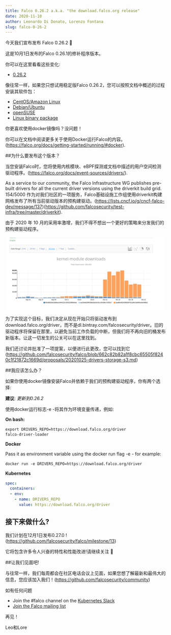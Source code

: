 ```yaml
---
title: Falco 0.26.2 a.k.a. "the download.falco.org release"
date: 2020-11-10
author: Leonardo Di Donato, Lorenzo Fontana
slug: falco-0-26-2
---
```


今天我们宣布发布 Falco 0.26.2 🥳

这是10月1日发布的Falco 0.26.1的修补程序版本。

你可以在这里看看这些变化:

- [0.26.2](https://github.com/falcosecurity/falco/releases/tag/0.26.2)

像往常一样，如果您只想试用稳定版Falco 0.26.2，您可以按照文档中概述的过程安装其软件包：

- [CentOS/Amazon Linux](https://falco.org/docs/getting-started/installation/#centos-rhel)
- [Debian/Ubuntu](https://falco.org/docs/getting-started/installation/#debian)
- [openSUSE](https://falco.org/docs/getting-started/installation/#suse)
- [Linux binary package](https://falco.org/docs/getting-started/installation/#linux-binary)

你更喜欢使用docker镜像吗？没问题！

你可以在文档中阅读更多关于使用Docker运行Falco的内容。(https://falco.org/docs/getting-started/running/#docker).

##为什么要发布这个版本？

当您安装Falco时，您将使用内核模块、eBPF探测或文档中描述的用户空间检测驱动程序。(https://falco.org/docs/event-sources/drivers/).

As a service to our community, the Falco Infrastructure WG publishes pre-built drivers for all the current driver versions using the driverkit build grid.
154/5000 
作为对我们社区的一项服务，Falco基础设施工作组使用driverkit构建网格发布了所有当前驱动版本的预构建驱动。(https://lists.cncf.io/g/cncf-falco-dev/message/137)(https://github.com/falcosecurity/test-infra/tree/master/driverkit).

由于 2020 年 10 月的采用率激增，我们不得不想出一个更好的策略来分发我们的预构建驱动程序。

![Spike in Falco drivers adoption](https://raw.githubusercontent.com/falcosecurity/falco/662c82b82a1f8cbc65505f8240c1f21872c1669d/proposals/20201025-drivers-storage-s3_downloads.png)

为了实现这个目标，我们决定从现在开始只将驱动发布到download.falco.org/driver，而不是dl.bintray.com/falcosecurity/driver。旧的驱动程序将保留在那里，以避免当前工作负载的中断，但我们将不再向旧的桶发布新版本。让这一切发生的公关可以在这里找到。

我们还讨论并批准了一项提案，以便进行此更改，您可以找到它(https://github.com/falcosecurity/falco/blob/662c82b82a1f8cbc65505f8240c1f21872c1669d/proposals/20201025-drivers-storage-s3.md)

##我应该怎么办？

如果你使用docker镜像安装Falco并依赖于我们的预构建驱动程序，你有两个选择:

**建议**: *更新到0.26.2*

使用docker运行标志-e -将其作为环境变量传递，例如:

**On bash:**

```console
export DRIVERS_REPO=https://download.falco.org/driver
falco-driver-loader
```

**Docker**

Pass it as environment variable using the docker run flag -e - for example:

```console
docker run -e DRIVERS_REPO=https://download.falco.org/driver
```

**Kubernetes**

```yaml
spec:
  containers:
  - env:
    - name: DRIVERS_REPO
      value: https://download.falco.org/driver
```


## 接下来做什么?

我们计划在12月1日发布0.27.0 !(https://github.com/falcosecurity/falco/milestone/13)

它将包含许多令人兴奋的特性和性能改进!请继续关注 🤙


##让我们见面吧!

与往常一样，我们每周都会在社区电话会议上见面，如果您想了解最新和最伟大的信息，您应该加入我们！(https://github.com/falcosecurity/community)

如有任何问题

 - Join the #falco channel on the [Kubernetes Slack](https://slack.k8s.io)
 - [Join the Falco mailing list](https://lists.cncf.io/g/cncf-falco-dev)


再见！

Leo和Lore

